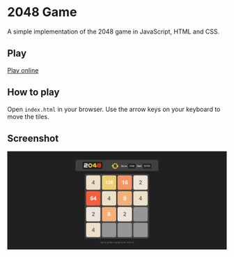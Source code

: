 # 2048 Game

A simple implementation of the 2048 game in JavaScript, HTML and CSS.

## Play

[Play online](https://shukurulloh92.github.io/Game-2048/)

## How to play

Open `index.html` in your browser. Use the arrow keys on your keyboard to move the tiles.

## Screenshot

![Game screenshot](screenshot.png)
